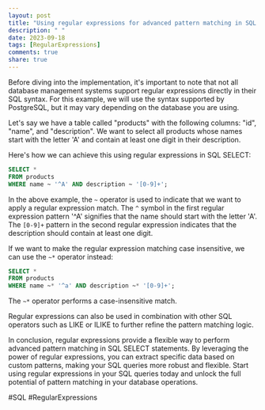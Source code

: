 ```yaml
---
layout: post
title: "Using regular expressions for advanced pattern matching in SQL SELECT"
description: " "
date: 2023-09-18
tags: [RegularExpressions]
comments: true
share: true
---
```


Before diving into the implementation, it's important to note that not all database management systems support regular expressions directly in their SQL syntax. For this example, we will use the syntax supported by PostgreSQL, but it may vary depending on the database you are using.

Let's say we have a table called "products" with the following columns: "id", "name", and "description". We want to select all products whose names start with the letter 'A' and contain at least one digit in their description.

Here's how we can achieve this using regular expressions in SQL SELECT:

```sql
SELECT *
FROM products
WHERE name ~ '^A' AND description ~ '[0-9]+';
```

In the above example, the `~` operator is used to indicate that we want to apply a regular expression match. The `^` symbol in the first regular expression pattern '^A' signifies that the name should start with the letter 'A'. The `[0-9]+` pattern in the second regular expression indicates that the description should contain at least one digit.

If we want to make the regular expression matching case insensitive, we can use the `~*` operator instead:

```sql
SELECT *
FROM products
WHERE name ~* '^a' AND description ~* '[0-9]+';
```

The `~*` operator performs a case-insensitive match.

Regular expressions can also be used in combination with other SQL operators such as LIKE or ILIKE to further refine the pattern matching logic.

In conclusion, regular expressions provide a flexible way to perform advanced pattern matching in SQL SELECT statements. By leveraging the power of regular expressions, you can extract specific data based on custom patterns, making your SQL queries more robust and flexible. Start using regular expressions in your SQL queries today and unlock the full potential of pattern matching in your database operations.

#SQL #RegularExpressions